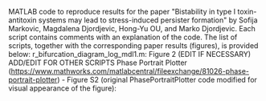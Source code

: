 MATLAB code to reproduce results for the paper "Bistability in type I toxin-antitoxin systems may lead to stress-induced persister formation" by Sofija Markovic, Magdalena Djordjevic, Hong-Yu OU, and Marko Djordjevic. Each script contains comments with an explanation of the code. The list of scripts, together with the corresponding paper results (figures), is provided below:
r_bifurcation_diagram_log_mdl1.m: Figure 2 (EDIT IF NECESSARY)
ADD/EDIT FOR OTHER SCRIPTS
Phase Portrait Plotter (https://www.mathworks.com/matlabcentral/fileexchange/81026-phase-portrait-plotter) - Figure S2 (original PhasePortraitPlotter code modified for visual appearance of the figure): 

